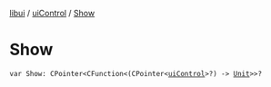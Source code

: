 [libui](../index.md) / [uiControl](index.md) / [Show](./-show.md)

# Show

`var Show: CPointer<CFunction<(CPointer<`[`uiControl`](index.md)`>?) -> `[`Unit`](https://kotlinlang.org/api/latest/jvm/stdlib/kotlin/-unit/index.html)`>>?`